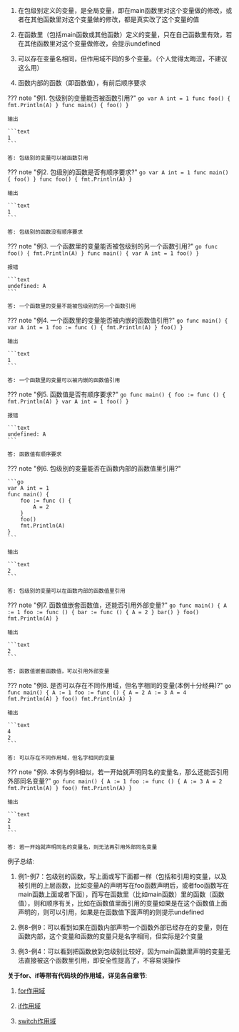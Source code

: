 1. 在包级别定义的变量，是全局变量，即在main函数里对这个变量做的修改，或者在其他函数里对这个变量做的修改，都是真实改了这个变量的值

2. 在函数里（包括main函数或其他函数）定义的变量，只在自己函数里有效，若在其他函数里对这个变量做修改，会提示undefined

3. 可以存在变量名相同，但作用域不同的多个变量。（个人觉得太晦涩，不建议这么用）

4. 函数内部的函数（即函数值），有前后顺序要求

??? note "例1. 包级别的变量能否被函数引用?"
	```go
	var A int = 1
	func foo() {
	    fmt.Println(A)
	}
	func main() {
	    foo()
	}
	```

	输出

	```text
	1
	```

	答: 包级别的变量可以被函数引用

??? note "例2. 包级别的函数是否有顺序要求?"
	```go
	var A int = 1
	func main() {
	    foo()
	}
	func foo() {
	    fmt.Println(A)
	}
	```

	输出

	```text
	1
	```

	答: 包级别的函数没有顺序要求

??? note "例3. 一个函数里的变量能否被包级别的另一个函数引用?"
	```go
	func foo() {
	    fmt.Println(A)
	}
	func main() {
	    var A int = 1
	    foo()
	}
	```

	报错

	```text
	undefined: A
	```

	答: 一个函数里的变量不能被包级别的另一个函数引用

??? note "例4. 一个函数里的变量能否被内嵌的函数值引用?"
	```go
	func main() {
	    var A int = 1
	    foo := func () {
	        fmt.Println(A)
	    }
	    foo()
	}
	```

	输出

	```text
	1
	```

	答: 一个函数里的变量可以被内嵌的函数值引用

??? note "例5. 函数值是否有顺序要求?"
	```go
	func main() {
	    foo := func () {
	        fmt.Println(A)
	    }
	    var A int = 1
	    foo()
	}
	```

	报错

	```text
	undefined: A
	```

	答: 函数值有顺序要求

??? note "例6. 包级别的变量能否在函数内部的函数值里引用?"

	```go
	var A int = 1
	func main() {
	    foo := func () {
	        A = 2
	    }
	    foo()
	    fmt.Println(A)
	}
	```

	输出

	```text
	2
	```

	答: 包级别的变量可以在函数内部的函数值里引用

??? note "例7. 函数值嵌套函数值，还能否引用外部变量?"
	```go
	func main() {
	    A := 1
	    foo := func () {
	        bar := func () {
	            A = 2
	        }
	        bar()
	    }
	    foo()
	    fmt.Println(A)
	}
	```

	输出

	```text
	2
	```

	答: 函数值嵌套函数值，可以引用外部变量

??? note "例8. 是否可以存在不同作用域，但名字相同的变量(本例十分经典)?"
	```go
	func main() {
	    A := 1
	    foo := func () {
	        A = 2
	        A := 3
	        A = 4
	        fmt.Println(A)
	    }
	    foo()
	    fmt.Println(A)
	}
	```

	输出

	```text
	4
	2
	```

	答: 可以存在不同作用域，但名字相同的变量

??? note "例9. 本例与例8相似，若一开始就声明同名的变量名，那么还能否引用外部同名变量?"
	```go
	func main() {
	    A := 1
	    foo := func () {
	        A := 3
	        A = 2
	        fmt.Println(A)
	    }
	    foo()
	    fmt.Println(A)
	}
	```

	输出

	```text
	2
	1
	```

	答: 若一开始就声明同名的变量名，则无法再引用外部同名变量

例子总结:

1. 例1-例7：包级别的函数，写上面或写下面都一样（包括和引用的变量，以及被引用的上层函数，比如变量A的声明写在foo函数声明后，或者foo函数写在main函数上面或者下面），而写在函数里（比如main函数）里的函数（函数值），则和顺序有关，比如在函数值里面引用的变量如果是在这个函数值上面声明的，则可以引用，如果是在函数值下面声明的则提示undefined

2. 例8-例9：可以看到如果在函数内部声明一个函数外部已经存在的变量，则在函数内部，这个变量和函数的变量只是名字相同，但实际是2个变量

3. 例3-例4：可以看到把函数放到包级别比较好，因为main函数里声明的变量无法直接被这个函数里引用，即安全性提高了，不容易误操作

**关于for、if等带有代码块的作用域，详见各自章节**:

1. [for作用域](./../../flow/for/#_4)

2. [if作用域](./../../flow/if/#_3)

3. [switch作用域](./../../flow/switch/#_4)
